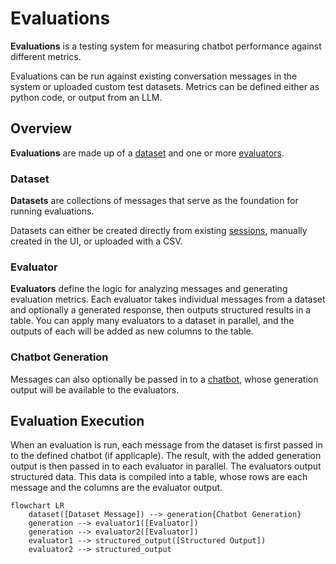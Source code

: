# Evaluations

**Evaluations** is a testing system for measuring chatbot performance against different metrics.

Evaluations can be run against existing conversation messages in the system or uploaded custom test datasets. Metrics can be defined either as python code, or output from an LLM.

## Overview

**Evaluations** are made up of a [dataset](./dataset.md) and one or more [evaluators](./evaluators.md).

### Dataset

**Datasets** are collections of messages that serve as the foundation for running evaluations.

Datasets can either be created directly from existing [sessions](../sessions.md), manually created in the UI, or uploaded with a CSV.

### Evaluator

**Evaluators** define the logic for analyzing messages and generating evaluation metrics. Each evaluator takes individual messages from a dataset and optionally a generated response, then outputs structured results in a table. You can apply many evaluators to a dataset in parallel, and the outputs of each will be added as new columns to the table.

### Chatbot Generation

Messages can also optionally be passed in to a [chatbot](../concepts/chatbots/index.md), whose generation output will be available to the evaluators.

## Evaluation Execution

When an evaluation is run, each message from the dataset is first passed in to the defined chatbot (if applicaple). The result, with the added generation output is then passed in to each evaluator in parallel. The evaluators output structured data. This data is compiled into a table, whose rows are each message and the columns are the evaluator output.

```mermaid
flowchart LR
    dataset([Dataset Message]) --> generation{Chatbot Generation}
    generation --> evaluator1([Evaluator])
    generation --> evaluator2([Evaluator])
    evaluator1 --> structured_output([Structured Output])
    evaluator2 --> structured_output
```

